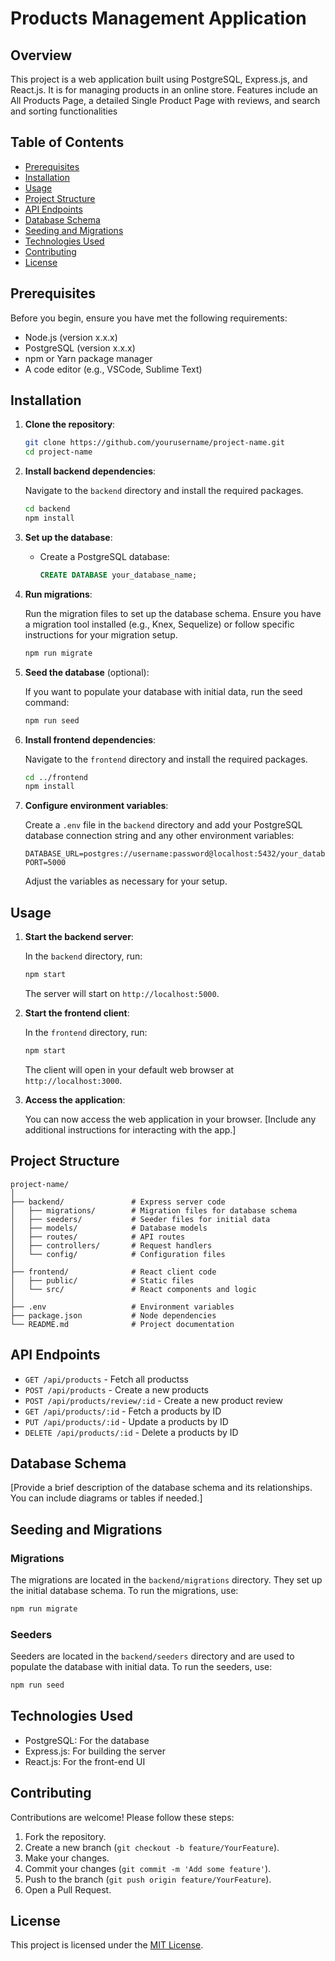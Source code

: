 # Products Management Application

## Overview

This project is a web application built using PostgreSQL, Express.js, and React.js. It is for managing products in an online store. Features include an All Products Page, a detailed Single Product Page with reviews, and search and sorting functionalities

## Table of Contents

- [Prerequisites](#prerequisites)
- [Installation](#installation)
- [Usage](#usage)
- [Project Structure](#project-structure)
- [API Endpoints](#api-endpoints)
- [Database Schema](#database-schema)
- [Seeding and Migrations](#seeding-and-migrations)
- [Technologies Used](#technologies-used)
- [Contributing](#contributing)
- [License](#license)

## Prerequisites

Before you begin, ensure you have met the following requirements:

- Node.js (version x.x.x)
- PostgreSQL (version x.x.x)
- npm or Yarn package manager
- A code editor (e.g., VSCode, Sublime Text)

## Installation

1. **Clone the repository**:

   ```bash
   git clone https://github.com/yourusername/project-name.git
   cd project-name
   ```

2. **Install backend dependencies**:

   Navigate to the `backend` directory and install the required packages.

   ```bash
   cd backend
   npm install
   ```

3. **Set up the database**:

   - Create a PostgreSQL database:
     ```sql
     CREATE DATABASE your_database_name;
     ```

4. **Run migrations**:

   Run the migration files to set up the database schema. Ensure you have a migration tool installed (e.g., Knex, Sequelize) or follow specific instructions for your migration setup.

   ```bash
   npm run migrate
   ```

5. **Seed the database** (optional):

   If you want to populate your database with initial data, run the seed command:

   ```bash
   npm run seed
   ```

6. **Install frontend dependencies**:

   Navigate to the `frontend` directory and install the required packages.

   ```bash
   cd ../frontend
   npm install
   ```

7. **Configure environment variables**:

   Create a `.env` file in the `backend` directory and add your PostgreSQL database connection string and any other environment variables:

   ```env
   DATABASE_URL=postgres://username:password@localhost:5432/your_database_name
   PORT=5000
   ```

   Adjust the variables as necessary for your setup.

## Usage

1. **Start the backend server**:

   In the `backend` directory, run:

   ```bash
   npm start
   ```

   The server will start on `http://localhost:5000`.

2. **Start the frontend client**:

   In the `frontend` directory, run:

   ```bash
   npm start
   ```

   The client will open in your default web browser at `http://localhost:3000`.

3. **Access the application**:

   You can now access the web application in your browser. [Include any additional instructions for interacting with the app.]

## Project Structure

```
project-name/
│
├── backend/               # Express server code
│   ├── migrations/        # Migration files for database schema
│   ├── seeders/           # Seeder files for initial data
│   ├── models/            # Database models
│   ├── routes/            # API routes
│   ├── controllers/       # Request handlers
│   └── config/            # Configuration files
│
├── frontend/              # React client code
│   ├── public/            # Static files
│   └── src/               # React components and logic
│
├── .env                   # Environment variables
├── package.json           # Node dependencies
└── README.md              # Project documentation
```

## API Endpoints

- `GET /api/products` - Fetch all productss
- `POST /api/products` - Create a new products
- `POST /api/products/review/:id` - Create a new product review
- `GET /api/products/:id` - Fetch a products by ID
- `PUT /api/products/:id` - Update a products by ID
- `DELETE /api/products/:id` - Delete a products by ID

## Database Schema

[Provide a brief description of the database schema and its relationships. You can include diagrams or tables if needed.]

## Seeding and Migrations

### Migrations

The migrations are located in the `backend/migrations` directory. They set up the initial database schema. To run the migrations, use:

```bash
npm run migrate
```

### Seeders

Seeders are located in the `backend/seeders` directory and are used to populate the database with initial data. To run the seeders, use:

```bash
npm run seed
```

## Technologies Used

- PostgreSQL: For the database
- Express.js: For building the server
- React.js: For the front-end UI

## Contributing

Contributions are welcome! Please follow these steps:

1. Fork the repository.
2. Create a new branch (`git checkout -b feature/YourFeature`).
3. Make your changes.
4. Commit your changes (`git commit -m 'Add some feature'`).
5. Push to the branch (`git push origin feature/YourFeature`).
6. Open a Pull Request.

## License

This project is licensed under the [MIT License](LICENSE).
